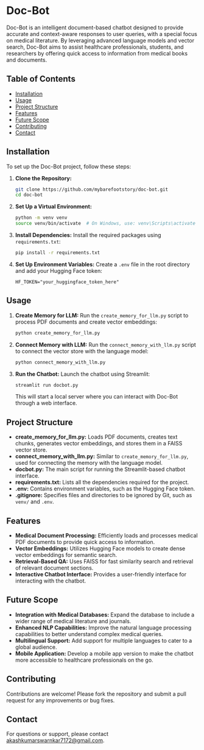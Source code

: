 # Doc-Bot

Doc-Bot is an intelligent document-based chatbot designed to provide accurate and context-aware responses to user queries, with a special focus on medical literature. By leveraging advanced language models and vector search, Doc-Bot aims to assist healthcare professionals, students, and researchers by offering quick access to information from medical books and documents.

## Table of Contents

- [Installation](#installation)
- [Usage](#usage)
- [Project Structure](#project-structure)
- [Features](#features)
- [Future Scope](#future-scope)
- [Contributing](#contributing)
- [Contact](#contact)

## Installation

To set up the Doc-Bot project, follow these steps:

1. **Clone the Repository:**
   ```bash
   git clone https://github.com/mybarefootstory/doc-bot.git
   cd doc-bot
   ```

2. **Set Up a Virtual Environment:**
   ```bash
   python -m venv venv
   source venv/bin/activate  # On Windows, use: venv\Scripts\activate
   ```

3. **Install Dependencies:**
   Install the required packages using `requirements.txt`:
   ```bash
   pip install -r requirements.txt
   ```

4. **Set Up Environment Variables:**
   Create a `.env` file in the root directory and add your Hugging Face token:
   ```plaintext
   HF_TOKEN="your_huggingface_token_here"
   ```

## Usage

1. **Create Memory for LLM:**
   Run the `create_memory_for_llm.py` script to process PDF documents and create vector embeddings:
   ```bash
   python create_memory_for_llm.py
   ```

2. **Connect Memory with LLM:**
   Run the `connect_memory_with_llm.py` script to connect the vector store with the language model:
   ```bash
   python connect_memory_with_llm.py
   ```

3. **Run the Chatbot:**
   Launch the chatbot using Streamlit:
   ```bash
   streamlit run docbot.py
   ```

   This will start a local server where you can interact with Doc-Bot through a web interface.

## Project Structure

- **create_memory_for_llm.py:** Loads PDF documents, creates text chunks, generates vector embeddings, and stores them in a FAISS vector store.
- **connect_memory_with_llm.py:** Similar to `create_memory_for_llm.py`, used for connecting the memory with the language model.
- **docbot.py:** The main script for running the Streamlit-based chatbot interface.
- **requirements.txt:** Lists all the dependencies required for the project.
- **.env:** Contains environment variables, such as the Hugging Face token.
- **.gitignore:** Specifies files and directories to be ignored by Git, such as `venv/` and `.env`.

## Features

- **Medical Document Processing:** Efficiently loads and processes medical PDF documents to provide quick access to information.
- **Vector Embeddings:** Utilizes Hugging Face models to create dense vector embeddings for semantic search.
- **Retrieval-Based QA:** Uses FAISS for fast similarity search and retrieval of relevant document sections.
- **Interactive Chatbot Interface:** Provides a user-friendly interface for interacting with the chatbot.

## Future Scope

- **Integration with Medical Databases:** Expand the database to include a wider range of medical literature and journals.
- **Enhanced NLP Capabilities:** Improve the natural language processing capabilities to better understand complex medical queries.
- **Multilingual Support:** Add support for multiple languages to cater to a global audience.
- **Mobile Application:** Develop a mobile app version to make the chatbot more accessible to healthcare professionals on the go.

## Contributing

Contributions are welcome! Please fork the repository and submit a pull request for any improvements or bug fixes.

## Contact

For questions or support, please contact [akashkumarswarnkar7172@gmail.com](mailto:akashkumarswarnkar7172@gmail.com).

